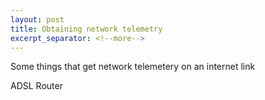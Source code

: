 ```yaml
---
layout: post 
title: Obtaining network telemetry
excerpt_separator: <!--more-->
---
```


Some things that get network telemetery on an internet link
<!--more-->


ADSL Router

